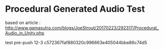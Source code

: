# Procedural Generated Audio Test
based on article : http://www.gamasutra.com/blogs/JoeStrout/20170223/292317/Procedural_Audio_in_Unity.php

test pre-push 12-3
c572367faf880320c996663e405044bbe86c74d5
